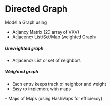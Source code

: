 # Directed Graph

Model a Graph using 
* Adjancy Matrix (2D array of VXV)
* Adjacency List/Set/Map (weighted Graph)

##### Unweighted graph
  * Adjacency List or set of neighbors
  
##### Weighted graph
 * Each entry keeps track of neighbor and weight
 * Easy to implement with maps
 
– Maps of Maps (using HashMaps for efficiency)